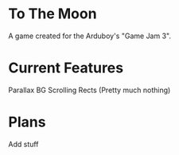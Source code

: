 # To The Moon
A game created for the Arduboy's "Game Jam 3". 

# Current Features
Parallax BG
Scrolling Rects
(Pretty much nothing)

# Plans
Add stuff
